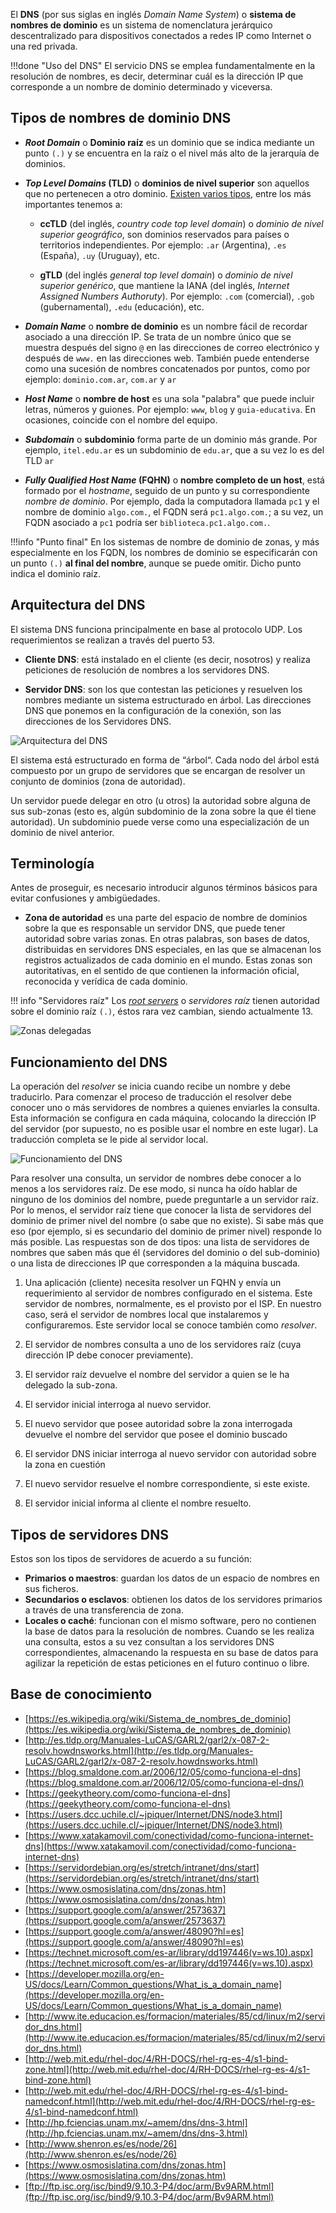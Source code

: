 El **DNS** (por sus siglas en inglés _Domain Name System_) o **sistema de nombres de dominio** es un sistema de nomenclatura jerárquico descentralizado para dispositivos conectados a redes IP como Internet o una red privada.

!!!done "Uso del DNS"
		El servicio DNS se emplea fundamentalmente en la resolución de nombres, es decir, determinar cuál es la dirección IP que corresponde a un nombre de dominio determinado y viceversa. 

## Tipos de nombres de dominio DNS

* **_Root Domain_** o **Dominio raíz** es un dominio que se indica mediante un punto `(.)` y se encuentra en la raíz o el nivel más alto de la jerarquía de dominios. 

* **_Top Level Domains_ (TLD)** o **dominios de nivel superior** son aquellos que no pertenecen a otro dominio. [Existen varios tipos](https://es.wikipedia.org/wiki/Dominio_de_nivel_superior), entre los más importantes tenemos a: 

	- **ccTLD**	(del inglés, _country code top level domain_) o _dominio de nivel superior geográfico_, son dominios reservados para países o territorios independientes. Por ejemplo: `.ar` (Argentina), `.es` (España), `.uy` (Uruguay), etc.

	- **gTLD** (del inglés _general top level domain_) o _dominio de nivel superior genérico_, que mantiene la IANA (del inglés, _Internet Assigned Numbers Authoruty_). Por ejemplo: `.com` (comercial), `.gob` (gubernamental), `.edu` (educación), etc.  

* **_Domain Name_** o **nombre de dominio** es un nombre fácil de recordar asociado a una dirección IP. Se trata de un nombre único que se muestra después del signo `@` en las direcciones de correo electrónico y después de `www.` en las direcciones web. También puede entenderse como una sucesión de nombres concatenados por puntos, como por ejemplo: `dominio.com.ar`, `com.ar` y `ar`

* **_Host Name_** o **nombre de host** es una sola "palabra" que puede incluir letras, números y guiones. Por ejemplo: `www`, `blog` y `guia-educativa`. En ocasiones, coincide con el nombre del equipo. 

* **_Subdomain_** o **subdominio** forma parte de un dominio más grande. Por ejemplo, `itel.edu.ar` es un subdominio de `edu.ar`, que a su vez lo es del TLD `ar`

* **_Fully Qualified Host Name_ (FQHN)** o **nombre completo de un host**, está formado por el _hostname_, seguido de un punto y su correspondiente _nombre de dominio_. Por ejemplo, dada la computadora llamada `pc1` y el nombre de dominio `algo.com.`, el FQDN será `pc1.algo.com.`; a su vez, un FQDN asociado a `pc1` podría ser `biblioteca.pc1.algo.com.`. 

!!!info "Punto final"
		En los sistemas de nombre de dominio de zonas, y más especialmente en los FQDN, los nombres de dominio se especificarán con un punto `(.)` **al final del nombre**, aunque se puede omitir. Dicho punto indica el dominio raíz. 



## Arquitectura del DNS
El sistema DNS funciona principalmente en base al protocolo UDP. Los requerimientos se realizan a través del puerto 53.

* **Cliente DNS**: está instalado en el cliente (es decir, nosotros) y realiza peticiones de resolución de nombres a los servidores DNS.

* **Servidor DNS**: son los que contestan las peticiones y resuelven los nombres mediante un sistema estructurado en árbol. Las direcciones DNS que ponemos en la configuración de la conexión, son las direcciones de los Servidores DNS.

![Arquitectura del DNS](imgDNS/dnsArbol.png)

El sistema está estructurado en forma de “árbol“. Cada nodo del árbol está compuesto por un grupo de servidores que se encargan de resolver un conjunto de dominios (zona de autoridad). 

Un servidor puede delegar en otro (u otros) la autoridad sobre alguna de sus sub-zonas (esto es, algún subdominio de la zona sobre la que él tiene autoridad). Un subdominio puede verse como una especialización de un dominio de nivel anterior. 


## Terminología
Antes de proseguir, es necesario introducir algunos términos básicos para evitar confusiones y ambigüedades. 

* **Zona de autoridad** es una parte del espacio de nombre de dominios sobre la que es responsable un servidor DNS, que puede tener autoridad sobre varias zonas. En otras palabras, son bases de datos, distribuidas en servidores DNS especiales, en las que se almacenan los registros actualizados de cada dominio en el mundo. Estas zonas son autoritativas, en el sentido de que contienen la información oficial, reconocida y verídica de cada dominio.

!!! info "Servidores raíz"
		Los [_root servers_](http://www.root-servers.org/) o _servidores raíz_ tienen autoridad sobre el dominio raíz `(.)`, éstos rara vez cambian, siendo actualmente 13.

![Zonas delegadas](imgDNS/zonas.jpg)

## Funcionamiento del DNS

La operación del _resolver_ se inicia cuando recibe un nombre y debe traducirlo. Para comenzar el proceso de traducción el resolver debe conocer uno o más servidores de nombres a quienes enviarles la consulta. Esta información se configura en cada máquina, colocando la dirección IP del servidor (por supuesto, no es posible usar el nombre en este lugar). La traducción completa se le pide al servidor local.

![Funcionamiento del DNS](imgDNS/funcionamientoDNS.png)

Para resolver una consulta, un servidor de nombres debe conocer a lo menos a los servidores raíz. De ese modo, si nunca ha oído hablar de ninguno de los dominios del nombre, puede preguntarle a un servidor raíz. Por lo menos, el servidor raíz tiene que conocer la lista de servidores del dominio de primer nivel del nombre (o sabe que no existe). Si sabe más que eso (por ejemplo, si es secundario del dominio de primer nivel) responde lo más posible. Las respuestas son de dos tipos: una lista de servidores de nombres que saben más que él (servidores del dominio o del sub-dominio) o una lista de direcciones IP que corresponden a la máquina buscada. 


1. Una aplicación (cliente) necesita resolver un FQHN y envía un requerimiento al servidor de nombres configurado en el sistema. Este servidor de nombres, normalmente, es el provisto por el ISP. En nuestro caso, será el servidor de nombres local que instalaremos y configuraremos. Este servidor local se conoce también como _resolver_.

2. El servidor de nombres consulta a uno de los servidores raíz (cuya dirección IP debe conocer previamente).

3. El servidor raíz devuelve el nombre del servidor a quien se le ha delegado la sub-zona.
    
4. El servidor inicial interroga al nuevo servidor.

5. El nuevo servidor que posee autoridad sobre la zona interrogada devuelve el nombre del servidor que posee el dominio buscado

6. El servidor DNS iniciar interroga al nuevo servidor con autoridad sobre la zona en cuestión

7. El nuevo servidor resuelve el nombre correspondiente, si este existe.

8. El servidor inicial informa al cliente el nombre resuelto.


## Tipos de servidores DNS

Estos son los tipos de servidores de acuerdo a su función:

* **Primarios o maestros**: guardan los datos de un espacio de nombres en sus ficheros.
* **Secundarios o esclavos**: obtienen los datos de los servidores primarios a través de una transferencia de zona.
* **Locales o caché**: funcionan con el mismo software, pero no contienen la base de datos para la resolución de nombres. Cuando se les realiza una consulta, estos a su vez consultan a los servidores DNS correspondientes, almacenando la respuesta en su base de datos para agilizar la repetición de estas peticiones en el futuro continuo o libre.

## Base de conocimiento
* [https://es.wikipedia.org/wiki/Sistema_de_nombres_de_dominio](https://es.wikipedia.org/wiki/Sistema_de_nombres_de_dominio)
* [http://es.tldp.org/Manuales-LuCAS/GARL2/garl2/x-087-2-resolv.howdnsworks.html](http://es.tldp.org/Manuales-LuCAS/GARL2/garl2/x-087-2-resolv.howdnsworks.html)
* [https://blog.smaldone.com.ar/2006/12/05/como-funciona-el-dns](https://blog.smaldone.com.ar/2006/12/05/como-funciona-el-dns/)
* [https://geekytheory.com/como-funciona-el-dns](https://geekytheory.com/como-funciona-el-dns)
* [https://users.dcc.uchile.cl/~jpiquer/Internet/DNS/node3.html](https://users.dcc.uchile.cl/~jpiquer/Internet/DNS/node3.html)
* [https://www.xatakamovil.com/conectividad/como-funciona-internet-dns](https://www.xatakamovil.com/conectividad/como-funciona-internet-dns)
* [https://servidordebian.org/es/stretch/intranet/dns/start](https://servidordebian.org/es/stretch/intranet/dns/start)
* [https://www.osmosislatina.com/dns/zonas.htm](https://www.osmosislatina.com/dns/zonas.htm)
* [https://support.google.com/a/answer/2573637](https://support.google.com/a/answer/2573637)
* [https://support.google.com/a/answer/48090?hl=es](https://support.google.com/a/answer/48090?hl=es)
* [https://technet.microsoft.com/es-ar/library/dd197446(v=ws.10).aspx](https://technet.microsoft.com/es-ar/library/dd197446(v=ws.10).aspx)
* [https://developer.mozilla.org/en-US/docs/Learn/Common_questions/What_is_a_domain_name](https://developer.mozilla.org/en-US/docs/Learn/Common_questions/What_is_a_domain_name)
* [http://www.ite.educacion.es/formacion/materiales/85/cd/linux/m2/servidor_dns.html](http://www.ite.educacion.es/formacion/materiales/85/cd/linux/m2/servidor_dns.html)
* [http://web.mit.edu/rhel-doc/4/RH-DOCS/rhel-rg-es-4/s1-bind-zone.html](http://web.mit.edu/rhel-doc/4/RH-DOCS/rhel-rg-es-4/s1-bind-zone.html)
* [http://web.mit.edu/rhel-doc/4/RH-DOCS/rhel-rg-es-4/s1-bind-namedconf.html](http://web.mit.edu/rhel-doc/4/RH-DOCS/rhel-rg-es-4/s1-bind-namedconf.html)
* [http://hp.fciencias.unam.mx/~amem/dns/dns-3.html](http://hp.fciencias.unam.mx/~amem/dns/dns-3.html)
* [http://www.shenron.es/es/node/26](http://www.shenron.es/es/node/26)
* [https://www.osmosislatina.com/dns/zonas.htm](https://www.osmosislatina.com/dns/zonas.htm)
* [ftp://ftp.isc.org/isc/bind9/9.10.3-P4/doc/arm/Bv9ARM.html](ftp://ftp.isc.org/isc/bind9/9.10.3-P4/doc/arm/Bv9ARM.html)